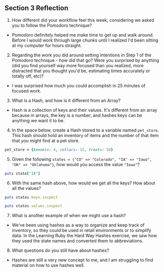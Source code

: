 ## Section 3 Reflection

1. How different did your workflow feel this week, considering we asked you to follow the Pomodoro technique?

- Pomodoro definitely helped me make time to get up and walk around. Before I would work through large chunks until I realized I'd been sitting at my computer for hours straight.

2. Regarding the work you did around setting intentions in Step 1 of the Pomodoro technique - how did that go? Were you surprised by anything (did you find yourself way more focused than you realized, more distracted that you thought you'd be, estimating times accurately or totally off, etc)?

- I was surprised how much you could accomplish in 25 minutes of focused work.

3. What is a Hash, and how is it different from an Array?

- Hash is a collection of keys and their values. It's different from an array because in arrays, the key is a number, and hashes keys can be anything we want it to be.

4. In the space below, create a Hash stored to a variable named `pet_store`.  This hash should hold an inventory of items and the number of that item that you might find at a pet store.

```ruby
pet_store = {kennels: 4, collars: 15, treats: 50}
```

5. Given the following `states = {"CO" => "Colorado", "IA" => "Iowa", "OK" => "Oklahoma"}`, how would you access the value `"Iowa"`?

```ruby
puts state["IA"]
```

6. With the same hash above, how would we get all the keys?  How about all the values?

```ruby
puts states.keys.inspect

puts states.values.inspect
```

7. What is another example of when we might use a hash?  

- We've been using hashes as a way to organize and keep track of inventory, so they could be used in retail environments or to simplify data. In the Learning Ruby the Hard Way Hashes exercise, we saw how they used the state names and converted them to abbreviations.

8. What questions do you still have about hashes?

- Hashes are still a very new concept to me, and I am struggling to find material on how to use hashes well.
